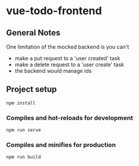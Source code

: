 # vue-todo-frontend

## General Notes
One limitation of the mocked backend is you can't
- make a put request to a 'user created' task
- make a delete request to a 'user create' task
- the backend would manage ids

## Project setup
```
npm install
```

### Compiles and hot-reloads for development
```
npm run serve
```

### Compiles and minifies for production
```
npm run build
```

